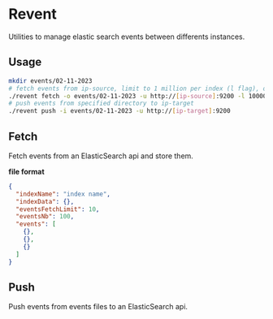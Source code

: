 # Revent

Utilities to manage elastic search events between differents instances.

## Usage

```bash
mkdir events/02-11-2023
# fetch events from ip-source, limit to 1 million per index (l flag), output to specified directory
./revent fetch -o events/02-11-2023 -u http://[ip-source]:9200 -l 1000000
# push events from specified directory to ip-target  
./revent push -i events/02-11-2023 -u http://[ip-target]:9200
```

## Fetch

Fetch events from an ElasticSearch api and store them.

**file format**

```json
{
  "indexName": "index name",
  "indexData": {},
  "eventsFetchLimit": 10,
  "eventsNb": 100,
  "events": [
    {},
    {},
    {}
  ]
}
```

## Push

Push events from events files to an ElasticSearch api.

